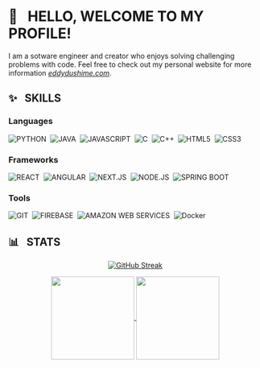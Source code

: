 # 🤠 &nbsp; HELLO, WELCOME TO MY PROFILE!

I am a sotware engineer and creator who enjoys solving challenging problems with code. Feel free to check out my personal website for more information *[eddydushime.com](https://eddydushime.com)*.

## ✨ &nbsp; SKILLS
### Languages
![PYTHON](https://img.shields.io/badge/Python-3776AB?style=for-the-badge&logo=python&logoColor=white)&nbsp;
![JAVA](https://img.shields.io/badge/Java-ED8B00?style=for-the-badge&logo=java&logoColor=white)&nbsp;
![JAVASCRIPT](https://img.shields.io/badge/JavaScript-F7DF1E?style=for-the-badge&logo=javascript&logoColor=black)&nbsp;
![C](https://img.shields.io/badge/C-00599C?style=for-the-badge&logo=c&logoColor=white)&nbsp;
![C++](https://img.shields.io/badge/C%2B%2B-00599C?style=for-the-badge&logo=c%2B%2B&logoColor=white)&nbsp;
![HTML5](https://img.shields.io/badge/HTML5-E34F26?style=for-the-badge&logo=html5&logoColor=white)&nbsp;
![CSS3](https://img.shields.io/badge/CSS3-1572B6?style=for-the-badge&logo=css3&logoColor=white)&nbsp;
### Frameworks
![REACT](https://img.shields.io/badge/React-61DAFB?style=for-the-badge&logo=react&logoColor=white)&nbsp;
![ANGULAR](https://img.shields.io/badge/Angular-DD0031?style=for-the-badge&logo=angular&logoColor=white)&nbsp;
![NEXT.JS](https://img.shields.io/badge/Next.js-000000?style=for-the-badge&logo=next.js&logoColor=white)&nbsp;
![NODE.JS](https://img.shields.io/badge/Node.js-43853D?style=for-the-badge&logo=node.js&logoColor=white)&nbsp;
![SPRING BOOT](https://img.shields.io/badge/Spring_Boot-6DB33F?style=for-the-badge&logo=springboot&logoColor=white)&nbsp;
### Tools
![GIT](https://img.shields.io/badge/Git-F05032?style=for-the-badge&logo=git&logoColor=white)&nbsp;
![FIREBASE](https://img.shields.io/badge/Firebase-FFCA28?style=for-the-badge&logo=firebase&logoColor=white)&nbsp;
![AMAZON WEB SERVICES](https://img.shields.io/badge/Amazon_Web_Services-232F3E?style=for-the-badge&logo=amazonwebservices&logoColor=white)&nbsp;
![Docker](https://img.shields.io/badge/Docker-2496ED?style=for-the-badge&logo=docker&logoColor=white)&nbsp;
## 📊 &nbsp; STATS
<p align="center">
  <a href="https://github.com/edddush?tab=repositories">
    <img src="https://streak-stats.demolab.com?user=edddush&theme=dracula" alt="GitHub Streak" /> <!---&exclude_days=Sun%2CSat (add besides dracula) --->
  </a>
</p>
<p align="center">
   <a href="https://github.com/edddush?tab=repositories">
    <img
      align="center"
      height="165"
      src="https://github-readme-stats.vercel.app/api/top-langs/?username=edddush&langs_count=8&layout=compact&theme=dracula"
    />
  </a>
  <a href="https://github.com/edddush?tab=repositories">
    <img
      align="center"
      height="165"
      src="https://github-readme-stats.vercel.app/api?username=edddush&count_private=true&show_icons=true&custom_title=Github%20Status&hide=issues&theme=dracula"
    />
  </a>
</p>

<!---
Edddush/Edddush is a ✨ special ✨ repository because its `README.md` (this file) appears on your GitHub profile.
You can click the Preview link to take a look at your changes.

## ℹ️ Background information
### Education
- Graduated June 2024 with a Bachelor of Computing in Computer Science with an emphasis in Mathematics
- Consistently achieved top grades and remained on the Dean’s Honours List for all academic semesters
### Technical Skills
- Proficient in a wide range of programming languages including C#, Python, Java, Flutter and JavaScript
- Experienced with frameworks such as Next.js, Node.js, Angular, React, Spring Boot and Flask
- Familiar with cloud platforms like AWS and Azure, as well as database technologies like PostgreSQL
### Experience
- Software Developer (Co-op) at Camis (January 2023 – August 2023)
- Associate Software Developer (Co-op) at Canada Life (May 2022 – August 2022)
- Information Technology Technician (Co-op) at the University of Guelph (September 2021 – December 2021)
### Volunteering
- Student IT Consultant
  - Over 2 years of experience providing IT services to staff, faculty, and students
- Student Experience Volunteer
  - Selected from a pool of over 700 computing students to share valuable insights to prospective applicants
- Software Engineering Volunteer
  - Shaping the digital strategies of *[Congo Cancer Care (Triple C)](https://congocancercare.com)*,
    an non-governmental organization aimed at making cancer treatment more accessible and efficient
    in the Democratic Republic of Congo.
--->
<!--- ![TYPSCRIPT](https://img.shields.io/badge/TypeScript-007ACC?style=for-the-badge&logo=typescript&logoColor=white)&nbsp; --->
